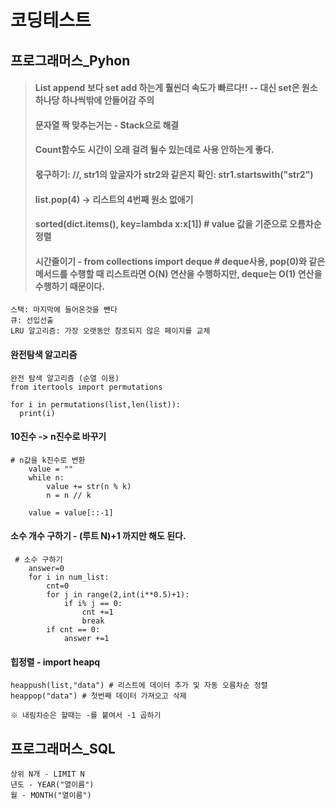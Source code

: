 # 코딩테스트

## 프로그래머스_Pyhon
> #### List append 보다 set add 하는게 훨씬더 속도가 빠르다!! -- 대신 set은 원소 하나당 하나씩밖에 안들어감 주의
> #### 문자열 짝 맞추는거는 - Stack으로 해결
> #### Count함수도 시간이 오래 걸려 될수 있는데로 사용 안하는게 좋다.
> #### 몫구하기: //, str1의 앞글자가 str2와 같은지 확인: str1.startswith("str2")
> #### list.pop(4) -> 리스트의 4번째 원소 없애기
> #### sorted(dict.items(), key=lambda x:x[1])     # value 값을 기준으로 오름차순 정렬
> #### 시간줄이기 - from collections import deque # deque사용, pop(0)와 같은 메서드를 수행할 때 리스트라면 O(N) 연산을 수행하지만, deque는 O(1) 연산을 수행하기 때문이다.


```
스택: 마지막에 들어온것을 뺀다
큐: 선입선출
LRU 알고리즘: 가장 오랫동안 참조되지 않은 페이지를 교체
```
#### 완전탐색 알고리즘
```
완전 탐색 알고리즘 (순열 이용)
from itertools import permutations

for i in permutations(list,len(list)):
  print(i)
```
#### 10진수 -> n진수로 바꾸기
```
# n값을 k진수로 변환
    value = ""
    while n:
        value += str(n % k)
        n = n // k
    
    value = value[::-1]
```
#### 소수 개수 구하기 - (루트 N)+1 까지만 해도 된다.
```
 # 소수 구하기
    answer=0
    for i in num_list:
        cnt=0
        for j in range(2,int(i**0.5)+1):
            if i% j == 0:
                cnt +=1
                break
        if cnt == 0:
            answer +=1
```
#### 힙정렬 - import heapq
```
heappush(list,"data") # 리스트에 데이터 추가 및 자동 오름차순 정렬
heappop("data") # 첫번째 데이터 가져오고 삭제

※ 내림차순은 할때는 -를 붙여서 -1 곱하기
```

## 프로그래머스_SQL
```
상위 N개 - LIMIT N
년도 - YEAR("열이름")
월 - MONTH("열이름")
```

